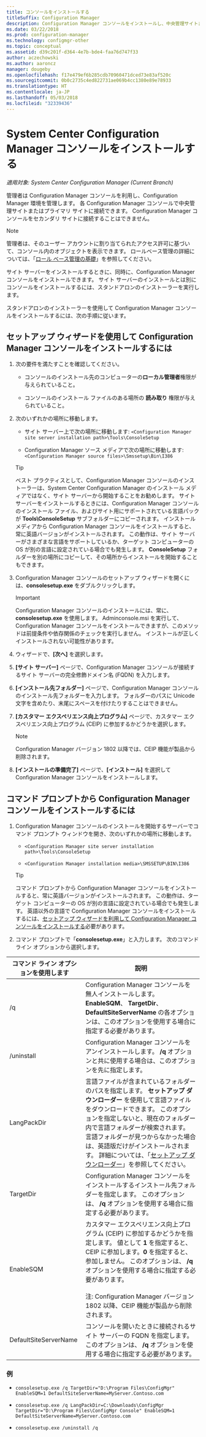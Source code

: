 ```yaml
---
title: コンソールをインストールする
titleSuffix: Configuration Manager
description: Configuration Manager コンソールをインストールし、中央管理サイトまたはプライマリ サイトに接続します。
ms.date: 03/22/2018
ms.prod: configuration-manager
ms.technology: configmgr-other
ms.topic: conceptual
ms.assetid: d39c201f-d364-4e7b-bde4-faa76d747f33
author: aczechowski
ms.author: aaroncz
manager: dougeby
ms.openlocfilehash: f17e479ef6b285cdb70960471dced73e83af520c
ms.sourcegitcommit: 0b0c2735c4ed822731ae069b4cc1380e89e78933
ms.translationtype: HT
ms.contentlocale: ja-JP
ms.lasthandoff: 05/03/2018
ms.locfileid: "32339436"
---
```

# <a name="install-the-system-center-configuration-manager-console"></a>System Center Configuration Manager コンソールをインストールする

*適用対象: System Center Configuration Manager (Current Branch)*

管理者は Configuration Manager コンソールを利用し、Configuration Manager 環境を管理します。 各 Configuration Manager コンソールで中央管理サイトまたはプライマリ サイトに接続できます。 Configuration Manager コンソールをセカンダリ サイトに接続することはできません。

> [!NOTE]  
>  管理者は、そのユーザー アカウントに割り当てられたアクセス許可に基づいて、コンソール内のオブジェクトを表示できます。 ロールベース管理の詳細については、「[ロール ベース管理の基礎](../../../../core/understand/fundamentals-of-role-based-administration.md)」を参照してください。  

 サイト サーバーをインストールするときに、同時に、Configuration Manager コンソールをインストールできます。 サイト サーバーのインストールとは別にコンソールをインストールするには、スタンドアロンのインストーラーを実行します。  

 スタンドアロンのインストーラーを使用して Configuration Manager コンソールをインストールするには、次の手順に従います。  

## <a name="to-install-the-configuration-manager-console-by-using-the-setup-wizard"></a>セットアップ ウィザードを使用して Configuration Manager コンソールをインストールするには  

1.  次の要件を満たすことを確認してください。  

    -  コンソールのインストール先のコンピューターの**ローカル管理者**権限が与えられていること。  

    -   コンソールのインストール ファイルのある場所の **読み取り** 権限が与えられていること。  

2.  次のいずれかの場所に移動します。  

    -   サイト サーバー上で次の場所に移動します: `<Configuration Manager site server installation path>\Tools\ConsoleSetup`  

    -   Configuration Manager ソース メディアで次の場所に移動します: `<Configuration Manager source files>\Smssetup\Bin\I386`  

    > [!TIP]  
    >  ベスト プラクティスとして、Configuration Manager コンソールのインストーラーは、System Center Configuration Manager のインストール メディアではなく、サイト サーバーから開始することをお勧めします。 サイト サーバーをインストールするときには、Configuration Manager コンソールのインストール ファイル、およびサイト用にサポートされている言語パックが **Tools\ConsoleSetup** サブフォルダーにコピーされます。 インストール メディアから Configuration Manager コンソールをインストールすると、常に英語バージョンがインストールされます。 この動作は、サイト サーバーがさまざまな言語をサポートしているか、ターゲット コンピューターの OS が別の言語に設定されている場合でも発生します。 **ConsoleSetup** フォルダーを別の場所にコピーして、その場所からインストールを開始することもできます。

3.  Configuration Manager コンソールのセットアップ ウィザードを開くには、**consolesetup.exe** をダブルクリックします。  

    > [!IMPORTANT]  
    >  Configuration Manager コンソールのインストールには、常に、**consolesetup.exe** を使用します。 Adminconsole.msi を実行して、Configuration Manager コンソールをインストールできますが、このメソッドは前提条件や依存関係のチェックを実行しません。 インストールが正しくインストールされない可能性があります。  

4.  ウィザードで、**[次へ]** を選択します。  

5.  **[サイト サーバー]** ページで、Configuration Manager コンソールが接続するサイト サーバーの完全修飾ドメイン名 (FQDN) を入力します。  

6.  **[インストール先フォルダー]** ページで、Configuration Manager コンソールのインストール先フォルダーを入力します。 フォルダーのパスに Unicode 文字を含めたり、末尾にスペースを付けたりすることはできません。  

7.  **[カスタマー エクスペリエンス向上プログラム]** ページで、カスタマー エクスペリエンス向上プログラム (CEIP) に参加するかどうかを選択します。  
    > [!Note]  
    > Configuration Manager バージョン 1802 以降では、CEIP 機能が製品から削除されます。

8.  **[インストールの準備完了]** ページで、**[インストール]** を選択して Configuration Manager コンソールをインストールします。  



## <a name="to-install-the-configuration-manager-console-from-a-command-prompt"></a>コマンド プロンプトから Configuration Manager コンソールをインストールするには  

1.  Configuration Manager コンソールのインストールを開始するサーバーでコマンド プロンプト ウィンドウを開き、次のいずれかの場所に移動します。  

    -   `<Configuration Manager site server installation path>\Tools\ConsoleSetup`  

    -   `<Configuration Manager installation media>\SMSSETUP\BIN\I386`  

    > [!TIP]  
    >  コマンド プロンプトから Configuration Manager コンソールをインストールすると、常に英語バージョンがインストールされます。 この動作は、ターゲット コンピューターの OS が別の言語に設定されている場合でも発生します。 英語以外の言語で Configuration Manager コンソールをインストールするには、[セットアップ ウィザードを利用して Configuration Manager コンソールをインストールする](#to-install-the-configuration-manager-console-by-using-the-setup-wizard)必要があります。  

2.  コマンド プロンプトで「**consolesetup.exe**」と入力します。 次のコマンド ライン オプションから選択します。  

|  コマンド ライン オプションを使用します     | 説明     |
  |-------------|-------------|
  |/q|Configuration Manager コンソールを無人インストールします。 **EnableSQM**、 **TargetDir**、 **DefaultSiteServerName** の各オプションは、このオプションを使用する場合に指定する必要があります。|  
  |/uninstall|Configuration Manager コンソールをアンインストールします。 **/q** オプションと共に使用する場合は、このオプションを先に指定します。|  
  |LangPackDir|言語ファイルが含まれているフォルダーのパスを指定します。 **セットアップ ダウンローダー** を使用して言語ファイルをダウンロードできます。 このオプションを指定しないと、現在のフォルダー内で言語フォルダーが検索されます。 言語フォルダーが見つからなかった場合は、英語版だけがインストールされます。 詳細については、「[セットアップ ダウンローダー](setup-downloader.md)」を参照してください。|  
  |TargetDir|Configuration Manager コンソールをインストールするインストール先フォルダーを指定します。 このオプションは、 **/q** オプションを使用する場合に指定する必要があります。|  
  |EnableSQM|カスタマー エクスペリエンス向上プログラム (CEIP) に参加するかどうかを指定します。 値として **1** を指定すると、CEIP に参加します。**0** を指定すると、参加しません。 このオプションは、 **/q** オプションを使用する場合に指定する必要があります。</br></br>注: Configuration Manager バージョン 1802 以降、CEIP 機能が製品から削除されます。|  
  |DefaultSiteServerName|コンソールを開いたときに接続されるサイト サーバーの FQDN を指定します。 このオプションは、 **/q** オプションを使用する場合に指定する必要があります。|  


  ### <a name="examples"></a>例

  -  `consolesetup.exe /q TargetDir="D:\Program Files\ConfigMgr" EnableSQM=1 DefaultSiteServerName=MyServer.Contoso.com`  

  -  `consolesetup.exe /q LangPackDir=C:\Downloads\ConfigMgr TargetDir="D:\Program Files\ConfigMgr Console" EnableSQM=1 DefaultSiteServerName=MyServer.Contoso.com`  

  -  `consolesetup.exe /uninstall /q`  

